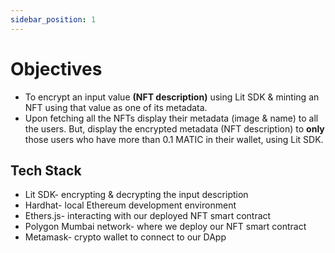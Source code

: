 ```yaml
---
sidebar_position: 1
---
```


# Objectives

* To encrypt an input value **(NFT description)** using Lit SDK & minting an NFT using that value as one of its metadata.
* Upon fetching all the NFTs display their metadata (image & name) to all the users. But, display the encrypted metadata (NFT description) to **only** those users who have more than 0.1 MATIC in their wallet, using Lit SDK.

## Tech Stack

* Lit SDK- encrypting & decrypting the input description
* Hardhat- local Ethereum development environment
* Ethers.js- interacting with our deployed NFT smart contract
* Polygon Mumbai network- where we deploy our NFT smart contract
* Metamask- crypto wallet to connect to our DApp